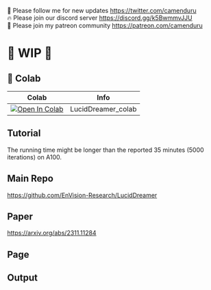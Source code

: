 🐣 Please follow me for new updates https://twitter.com/camenduru <br />
🔥 Please join our discord server https://discord.gg/k5BwmmvJJU <br />
🥳 Please join my patreon community https://patreon.com/camenduru <br />

# 🚦 WIP 🚦

## 🦒 Colab

| Colab | Info
| --- | --- |
[![Open In Colab](https://colab.research.google.com/assets/colab-badge.svg)](https://colab.research.google.com/github/camenduru/LucidDreamer-colab/blob/main/LucidDreamer_colab.ipynb) | LucidDreamer_colab

## Tutorial
The running time might be longer than the reported 35 minutes (5000 iterations) on A100.

## Main Repo
https://github.com/EnVision-Research/LucidDreamer

## Paper
https://arxiv.org/abs/2311.11284

## Page


## Output

